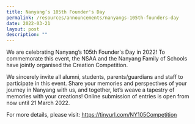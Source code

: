 ```yaml
---
title: Nanyang’s 105th Founder's Day
permalink: /resources/announcements/nanyangs-105th-founders-day
date: 2022-03-21
layout: post
description: ""
---
```

We are celebrating Nanyang’s 105th Founder's Day in 2022! To commemorate this event, the NSAA and the Nanyang Family of Schools have jointly organised the Creation Competition.

We sincerely invite all alumni, students, parents/guardians and staff to participate in this event. Share your memories and perspectives of your journey in Nanyang with us, and together, let’s weave a tapestry of memories with your creations! Online submission of entries is open from now until 21 March 2022.

For more details, please visit: https://tinyurl.com/NY105Competition